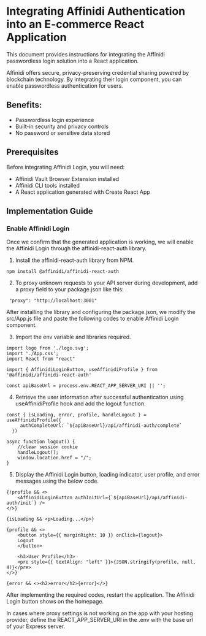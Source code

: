 # Integrating Affinidi Authentication into an E-commerce React Application

This document provides instructions for integrating the Affinidi passwordless login solution into a React application.

Affinidi offers secure, privacy-preserving credential sharing powered by blockchain technology. By integrating their login component, you can enable passwordless authentication for users.


## Benefits:

- Passwordless login experience
- Built-in security and privacy controls
- No password or sensitive data stored

## Prerequisites
Before integrating Affinidi Login, you will need:

- Affinidi Vault Browser Extension installed
- Affinidi CLI tools installed
- A React application generated with Create React App

## Implementation Guide

### Enable Affinidi Login

Once we confirm that the generated application is working, we will enable the Affinidi Login through the affinidi-react-auth  library.

1. Install the affinidi-react-auth library from NPM.
```
npm install @affinidi/affinidi-react-auth
```

2. To proxy unknown requests to your API server during development, add a proxy field to your package.json like this:
```
 "proxy": "http://localhost:3001"
```

After installing the library and configuring the package.json, we modify the src/App.js file and paste the following codes to enable Affinidi Login component.

3. Import the env variable and libraries required.
```
import logo from './logo.svg';
import './App.css';
import React from "react"

import { AffinidiLoginButton, useAffinidiProfile } from '@affinidi/affinidi-react-auth'

const apiBaseUrl = process.env.REACT_APP_SERVER_URI || '';
```

4. Retrieve the user information after successful authentication using useAffinidiProfile hook and add the logout function.
```
const { isLoading, error, profile, handleLogout } = useAffinidiProfile({
     authCompleteUrl: `${apiBaseUrl}/api/affinidi-auth/complete`
  })

async function logout() {
    //clear session cookie
    handleLogout();
    window.location.href = "/";
}
```

5. Display the Affinidi Login button, loading indicator, user profile, and error messages using the below code.
```
{!profile && <>
    <AffinidiLoginButton authInitUrl={`${apiBaseUrl}/api/affinidi-auth/init`} />
</>}

{isLoading && <p>Loading...</p>}

{profile && <>
    <button style={{ marginRight: 10 }} onClick={logout}>
    Logout
    </button>

    <h3>User Profile</h3>
    <pre style={{ textAlign: "left" }}>{JSON.stringify(profile, null, 4)}</pre>
</>}

{error && <><h2>error</h2>{error}</>}
```
After implementing the required codes, restart the application. The Affinidi Login button shows on the homepage.

In cases where proxy settings is not working on the app with your hosting provider, define the REACT_APP_SERVER_URI in the .env with the base url of your Express server.

